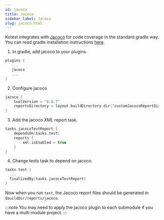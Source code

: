 ```yaml
---
id: jacoco
title: Jacoco
sidebar_label: Jacoco
slug: jacoco.html
---
```




Kotest integrates with [Jacoco](https://www.eclemma.org/jacoco/) for code coverage in the standard gradle way.
You can read gradle installation instructions [here](https://docs.gradle.org/current/userguide/jacoco_plugin.html).

1. In gradle, add jacoco to your plugins.

```kotlin
plugins {
   ...
   jacoco
   ...
}
```

2. Configure jacoco

```kotlin
jacoco {
    toolVersion = "0.8.7"
    reportsDirectory = layout.buildDirectory.dir('customJacocoReportDir') // optional
}
```

3. Add the jacoco XML report task.

```kotlin
tasks.jacocoTestReport {
    dependsOn(tasks.test)
    reports {
        xml.isEnabled = true
    }
}
```

4. Change tests task to depend on jacoco.

```kotlin
tasks.test {
  ...
  finalizedBy(tasks.jacocoTestReport)
}
```

Now when you run `test`, the Jacoco report files should be generated in `$buildDir/reports/jacoco`. 

:::note
You may need to apply the jacoco plugin to each submodule if you have a multi module project.
:::

